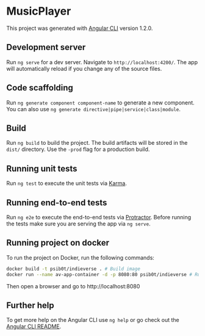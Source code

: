# MusicPlayer

This project was generated with [Angular CLI](https://github.com/angular/angular-cli) version 1.2.0.

## Development server

Run `ng serve` for a dev server. Navigate to `http://localhost:4200/`. The app will automatically reload if you change any of the source files.

## Code scaffolding

Run `ng generate component component-name` to generate a new component. You can also use `ng generate directive|pipe|service|class|module`.

## Build

Run `ng build` to build the project. The build artifacts will be stored in the `dist/` directory. Use the `-prod` flag for a production build.

## Running unit tests

Run `ng test` to execute the unit tests via [Karma](https://karma-runner.github.io).

## Running end-to-end tests

Run `ng e2e` to execute the end-to-end tests via [Protractor](http://www.protractortest.org/).
Before running the tests make sure you are serving the app via `ng serve`.

## Running project on docker

To run the project on Docker, run the following commands:
```bash
docker build -t psib0t/indieverse . # Build image
docker run --name av-app-container -d -p 8080:80 psib0t/indieverse # Run the container
```
Then open a browser and go to http://localhost:8080

## Further help

To get more help on the Angular CLI use `ng help` or go check out the [Angular CLI README](https://github.com/angular/angular-cli/blob/master/README.md).
